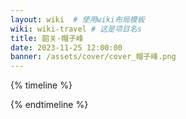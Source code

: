 ```yaml
---
layout: wiki  # 使用wiki布局模板
wiki: wiki-travel # 这是项目名s
title: 韶关-帽子峰
date: 2023-11-25 12:00:00
banner: /assets/cover/cover_帽子峰.png
---
```


{% timeline %}
<!-- node 2023.11.18 Day1: 阳元石景区 -->

{% endtimeline %}